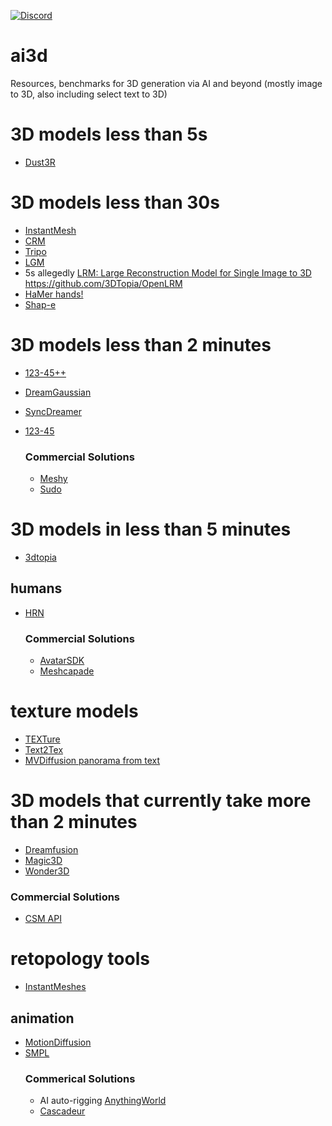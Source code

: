 

[![Discord](https://img.shields.io/discord/1138253049161334944.svg?label=&logo=discord&logoColor=ffffff&color=7389D8&labelColor=6A7EC2)](https://discord.gg/Yr8gzTCcEh)

# ai3d
Resources, benchmarks for 3D generation via AI and beyond (mostly image to 3D, also including select text to 3D) 

# 3D models less than 5s
- [Dust3R](https://github.com/naver/dust3r) 

# 3D models less than 30s
- [InstantMesh](https://github.com/TencentARC/InstantMesh)
- [CRM](https://github.com/thu-ml/CRM)
- [Tripo](https://github.com/VAST-AI-Research/TripoSR)
- [LGM](https://github.com/3DTopia/LGM)
- 5s allegedly [LRM: Large Reconstruction Model for Single Image to 3D](https://scalei3d.github.io/LRM/) https://github.com/3DTopia/OpenLRM
- [HaMer hands!](https://github.com/geopavlakos/hamer)
- [Shap-e](https://github.com/openai/shap-e)

# 3D models less than 2 minutes
- [123-45++](https://github.com/SUDO-AI-3D/One2345plus)
- [DreamGaussian](https://github.com/dreamgaussian/dreamgaussian)
- [SyncDreamer](https://github.com/liuyuan-pal/SyncDreamer)
- [123-45](https://github.com/One-2-3-45/One-2-3-45) 

  ### Commercial Solutions
  - [Meshy](https://docs.meshy.ai/api-image-to-3d)
  - [Sudo](https://www.sudo.ai/)

# 3D models in less than 5 minutes
- [3dtopia](https://github.com/3DTopia/3DTopia)

## humans
- [HRN](https://github.com/youngLBW/HRN)
  ### Commercial Solutions
  - [AvatarSDK](https://accounts.avatarsdk.com/ref/W8lXwa/)
  - [Meshcapade](https://meshcapade.com)

# texture models
- [TEXTure](https://github.com/TEXTurePaper)
- [Text2Tex](https://github.com/daveredrum/Text2Tex)
- [MVDiffusion panorama from text](https://github.com/Tangshitao/MVDiffusion)

# 3D models that currently take more than 2 minutes
- [Dreamfusion](https://github.com/ashawkey/stable-dreamfusion)
- [Magic3D](https://github.com/chinhsuanwu/dreamfusionacc)
- [Wonder3D](https://github.com/xxlong0/Wonder3D)
 ### Commercial Solutions
 - [CSM API](https://csm.ai)

# retopology tools

- [InstantMeshes](https://github.com/wjakob/instant-meshes)


## animation
- [MotionDiffusion](https://github.com/GuyTevet/motion-diffusion-model)
- [SMPL](https://github.com/BioMotionLab/SUP)
  ### Commerical Solutions 
  - AI auto-rigging [AnythingWorld](https://anything.world/)
  - [Cascadeur](https://cascadeur.com/)
